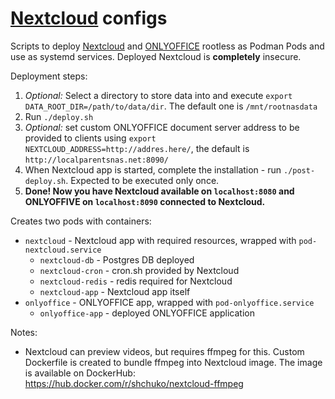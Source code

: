 # [Nextcloud](https://nextcloud.com/) configs

Scripts to deploy [Nextcloud](https://nextcloud.com/) and [ONLYOFFICE](https://www.onlyoffice.com/) rootless as Podman
Pods and use as systemd services. Deployed Nextcloud is **completely** insecure.

Deployment steps:

1. _Optional:_ Select a directory to store data into and execute `export DATA_ROOT_DIR=/path/to/data/dir`. The default
   one is `/mnt/rootnasdata`
2. Run `./deploy.sh`
3. _Optional:_ set custom ONLYOFFICE document server address to be provided to clients
   using `export NEXTCLOUD_ADDRESS=http://addres.here/`, the default is `http://localparentsnas.net:8090/`
4. When Nextcloud app is started, complete the installation - run `./post-deploy.sh`. Expected to be executed only once.
5. **Done! Now you have Nextcloud available on `localhost:8080` and ONLYOFFIVE on `localhost:8090` connected to
   Nextcloud.**

Creates two pods with containers:

- `nextcloud` - Nextcloud app with required resources, wrapped with `pod-nextcloud.service`
    - `nextcloud-db` - Postgres DB deployed
    - `nextcloud-cron` - cron.sh provided by Nextcloud
    - `nextcloud-redis` - redis required for Nextcloud
    - `nextcloud-app` - Nextcloud app itself
- `onlyoffice` - ONLYOFFICE app, wrapped with `pod-onlyoffice.service`
    - `onlyoffice-app` - deployed ONLYOFFICE application

Notes:

- Nextcloud can preview videos, but requires ffmpeg for this. Custom Dockerfile is created to bundle ffmpeg into
  Nextcloud image. The image is available on DockerHub: https://hub.docker.com/r/shchuko/nextcloud-ffmpeg 